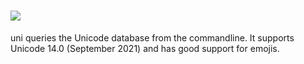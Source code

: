 # [![](https://img.shields.io/chocolatey/v/uni.svg?color=red&label=uni)](https://chocolatey.org/packages/uni)

uni queries the Unicode database from the commandline. It supports Unicode 14.0 (September 2021) and has good support for emojis.
